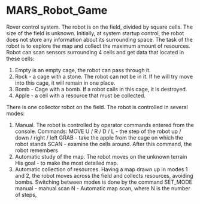 # MARS_Robot_Game
Rover control system. The robot is on the field, divided by square cells. The size of the field is unknown. Initially, at system startup control, the robot does not store any information about its surrounding space. The task of the robot is to explore the map and collect the maximum amount of resources. Robot can scan sensors surrounding 4 cells and get data that located in these cells:

1) Empty is an empty cage, the robot can pass through it.
2) Rock - a cage with a stone. The robot can not be in it. If he will try
move into this cage, it will remain in one place.
3) Bomb - Cage with a bomb. If a robot calls in this cage, it is destroyed.
4) Apple - a cell with a resource that must be collected.

There is one collector robot on the field. The robot is controlled in several modes:
1) Manual. The robot is controlled by operator commands entered from the console.
Commands:
MOVE U / R / D / L - the step of the robot up / down / right / left
GRAB - take the apple from the cage on which the robot stands
SCAN - examine the cells around. After this command, the robot remembers
2) Automatic study of the map. The robot moves on the unknown
terrain His goal - to make the most detailed map.
3) Automatic collection of resources. Having a map drawn up in modes 1 and 2,
the robot moves across the field and collects resources, avoiding bombs.
Switching between modes is done by the command
SET_MODE manual - manual
 scan N - Automatic map scan, where N is the number of steps,
